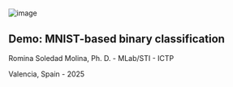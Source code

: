 # 

![image](https://github.com/user-attachments/assets/e67c2d42-534b-43e9-9579-90a675464dce)


## Demo: MNIST-based binary classification
Romina Soledad Molina, Ph. D. - MLab/STI - ICTP

Valencia, Spain - 2025
